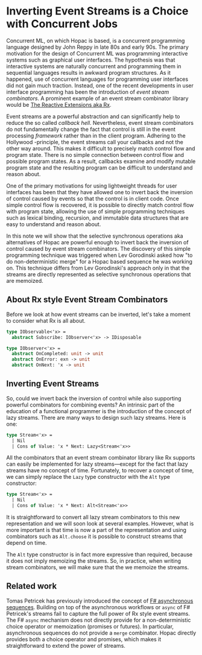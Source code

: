 # Inverting Event Streams is a Choice with Concurrent Jobs

Concurrent ML, on which Hopac is based, is a concurrent programming language
designed by John Reppy in late 80s and early 90s.  The primary motivation for
the design of Concurrent ML was programming interactive systems such as
graphical user interfaces.  The hypothesis was that interactive systems are
naturally concurrent and programming them in sequential languages results in
awkward program structures.  As it happened, use of concurrent languages for
programming user interfaces did not gain much traction.  Instead, one of the
recent developments in user interface programming has been the introduction of
*event stream combinators*.  A prominent example of an event stream combinator
library would be
[The Reactive Extensions aka Rx](http://msdn.microsoft.com/en-us/data/gg577609.aspx).

Event streams are a powerful abstraction and can significantly help to reduce
the so called *callback hell*.  Nevertheless, event stream combinators do not
fundamentally change the fact that control is still in the event processing
*framework* rather than in the client program.  Adhering to the Hollywood
-principle, the event streams call your callbacks and not the other way around.
This makes it difficult to precisely match control flow and program state.
There is no simple connection between control flow and possible program states.
As a result, callbacks examine and modify mutable program state and the
resulting program can be difficult to understand and reason about.

One of the primary motivations for using lightweight threads for user interfaces
has been that they have allowed one to invert back the inversion of control
caused by events so that the control is in client code.  Once simple control
flow is recovered, it is possible to directly match control flow with program
state, allowing the use of simple programming techniques such as lexical
binding, recursion, and immutable data structures that are easy to understand
and reason about.

In this note we will show that the selective synchronous operations aka
alternatives of Hopac are powerful enough to invert back the inversion of
control caused by event stream combinators.  The discovery of this simple
programming technique was triggered when Lev Gorodinski asked how "to do
non-deterministic merge" for a Hopac based sequence he was working on.  This
technique differs from Lev Gorodinski's approach only in that the streams are
directly represented as selective synchronous operations that are memoized.

## About Rx style Event Stream Combinators

Before we look at how event streams can be inverted, let's take a moment to
consider what Rx is all about.

```fsharp
type IObservable<'x> =
  abstract Subscribe: IObserver<'x> -> IDisposable
```

```fsharp
type IObserver<'x> =
  abstract OnCompleted: unit -> unit
  abstract OnError: exn -> unit
  abstract OnNext: 'x -> unit
```




## Inverting Event Streams

So, could we invert back the inversion of control while also supporting powerful
combinators for combining events?  An intrinsic part of the education of a
functional programmer is the introduction of the concept of lazy streams.  There
are many ways to design such lazy streams.  Here is one:

```fsharp
type Stream<'x> =
  | Nil
  | Cons of Value: 'x * Next: Lazy<Stream<'x>>
```

All the combinators that an event stream combinator library like Rx supports can
easily be implemented for lazy streams&mdash;except for the fact that lazy
streams have no concept of time.  Fortunately, to recover a concept of time, we
can simply replace the `Lazy` type constructor with the `Alt` type constructor:

```fsharp
type Stream<'x> =
  | Nil
  | Cons of Value: 'x * Next: Alt<Stream<'x>>
```

It is straightforward to convert all lazy stream combinators to this new
representation and we will soon look at several examples.  However, what is more
important is that time is now a part of the representation and using combinators
such as `Alt.choose` it is possible to construct streams that depend on time.

The `Alt` type constructor is in fact more expressive than required, because it
does not imply memoizing the streams.  So, in practice, when writing stream
combinators, we will make sure that the we memoize the streams.









## Related work

Tomas Petricek has previously introduced the concept of
[F# asynchronous sequences](http://tomasp.net/blog/async-sequences.aspx/).
Building on top of the asynchronous workflows or `async` of F# Petricek's
streams fail to capture the full power of Rx style event streams.  The F#
`async` mechanism does not directly provide for a non-deterministic choice
operator or memoization (promises or futures).  In particular, asynchronous
sequences do not provide a `merge` combinator.  Hopac directly provides both a
choice operator and promises, which makes it straightforward to extend the power
of streams.
